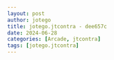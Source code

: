 ```yaml
---
layout: post
author: jotego
title: jotego.jtcontra - dee657c
date: 2024-06-28
categories: [Arcade, jtcontra]
tags: [jotego.jtcontra]
---
```



